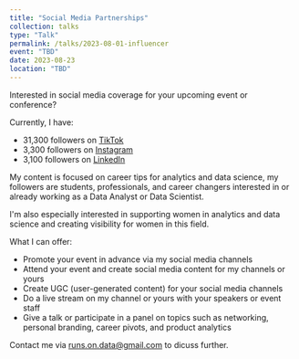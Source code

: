 ```yaml
---
title: "Social Media Partnerships"
collection: talks
type: "Talk"
permalink: /talks/2023-08-01-influencer
event: "TBD"
date: 2023-08-23
location: "TBD"
---
```


Interested in social media coverage for your upcoming event or conference? 

Currently, I have: 
- 31,300 followers on [TikTok](https://www.tiktok.com/@data_storyteller)
- 3,300 followers on [Instagram](https://www.instagram.com/data.story.teller)
- 3,100 followers on [LinkedIn](https://www.linkedin.com/in/magwolff/)

My content is focused on career tips for analytics and data science, my followers are students, professionals, and career changers interested in or already working as a Data Analyst or Data Scientist. 

I'm also especially interested in supporting women in analytics and data science and creating visibility for women in this field. 

What I can offer: 
- Promote your event in advance via my social media channels 
- Attend your event and create social media content for my channels or yours 
- Create UGC (user-generated content) for your social media channels  
- Do a live stream on my channel or yours with your speakers or event staff
- Give a talk or participate in a panel on topics such as networking, personal branding, career pivots, and product analytics

Contact me via [runs.on.data@gmail.com](mailto:runs.on.data@gmail.com) to dicuss further. 

